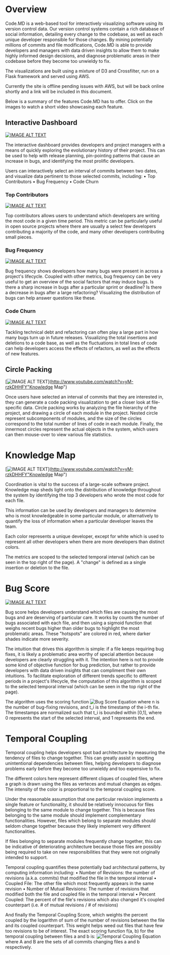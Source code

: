 # Overview

Code.MD is a web-based tool for interactively visualizing software using its version control data. Our version control systems contain a rich database of social information, detailing every change to the codebase, as well as each unique developer responsible for those changes. By mining potentially millions of commits and file modifications, Code.MD is able to provide developers and managers with data driven insights to allow them to make highly informed design decisions, and diagnose problematic areas in their codebase before they become too unwieldy to fix.

The visualizations are built using a mixture of D3 and Crossfilter, run on a Flask framework and served using AWS.

Currently the site is offline pending issues with AWS, but will be back online shortly and a link will be included in this document.

Below is a summary of the features Code.MD has to offer. Click on the images to watch a short video showcasing each feature.

## Interactive Dashboard

[![IMAGE ALT TEXT](http://img.youtube.com/vi/OJ0czxnvvAQ/0.jpg)](http://www.youtube.com/watch?v=OJ0czxnvvAQ "Top Contributors")

The interactive dashboard provides developers and project managers with a means of quickly exploring the evolutionary history of their project. This can be used to help with release planning, pin-pointing patterns that cause an increase in bugs, and identifying the most prolific developers.

Users can interactively select an interval of commits between two dates, and visualize data pertinent to those selected commits, including:
	• Top Contributors
	• Bug Frequency
	• Code Churn

### Top Contributors

[![IMAGE ALT TEXT](http://img.youtube.com/vi/OJ0czxnvvAQ/0.jpg)](http://www.youtube.com/watch?v=OJ0czxnvvAQ "Top Contributors")

Top contributors allows users to understand which developers are writing the most code in a given time period. This metric can be particularly useful in open source projects where there are usually a select few developers contributing a majority of the code, and many other developers contributing small pieces.

### Bug Frequency

[![IMAGE ALT TEXT](http://img.youtube.com/vi/LOMac9hMVRQ/0.jpg)](http://www.youtube.com/watch?v=LOMac9hMVRQ "Bug Frequency")

Bug frequency shows developers how many bugs were present in across a project's lifecycle. Coupled with other metrics, bug frequency can be very useful to get an overview of the social factors that may induce bugs. Is there a sharp increase in bugs after a particular sprint or deadline? Is there a decrease in bugs after a large refactoring? Visualizing the distribution of bugs can help answer questions like these.

### Code Churn

[![IMAGE ALT TEXT](http://img.youtube.com/vi/_MWYrwxpGLc/0.jpg)](http://www.youtube.com/watch?v=_MWYrwxpGLc "Code Churn")

Tackling technical debt and refactoring can often play a large part in how many bugs turn up in future releases. Visualizing the total insertions and deletions to a code base, as well as the fluctuations in total lines of code can help developers access the effects of refactors, as well as the effects of new features.

## Circle Packing

[![IMAGE ALT TEXT](http://img.youtube.com/vi/yM-rzkDHHFY/0.jpg)](http://www.youtube.com/watch?v=yM-rzkDHHFY"Knowledge Map")

Once users have selected an interval of commits that they are interested in, they can generate a code packing visualization to get a closer look at file-specific data. Circle packing works by analyzing the file hierarchy of the project, and drawing a circle of each module in the project. Nested circle represent subcomponents of modules, and the size of the circles correspond to the total number of lines of code in each module. Finally, the innermost circles represent the actual objects in the system, which users can then mouse-over to view various file statistics.

# Knowledge Map

[![IMAGE ALT TEXT](http://img.youtube.com/vi/yM-rzkDHHFY/0.jpg)](http://www.youtube.com/watch?v=yM-rzkDHHFY"Knowledge Map")

Coordination is vital to the success of a large-scale software project. Knowledge map sheds light onto the distribution of knowledge throughout the system by identifying the top 3 developers who wrote the most code for each file.

This information can be used by developers and managers to determine who is most knowledgeable in some particular module, or alternatively to quantify the loss of information when a particular developer leaves the team.

Each color represents a unique developer, except for white which is used to represent all other developers when there are more developers than distinct colors.

The metrics are scoped to the selected temporal interval (which can be seen in the top right of the page). A "change" is defined as a single insertion or deletion to the file.

# Bug Score

[![IMAGE ALT TEXT](http://img.youtube.com/vi/F_9r3Ylyapo/0.jpg)](http://www.youtube.com/watch?v=F_9r3Ylyapo "Bug Score")

Bug score helps developers understand which files are causing the most bugs and are deserving of particular care. It works by counts the number of bugs associated with each file, and then using a sigmoid function that weighs recent bugs higher than older bugs to highlight the most problematic areas. These "hotspots" are colored in red, where darker shades indicate more severity.

The intuition that drives this algorithm is simple: if a file keeps requiring bug fixes, it is likely a problematic area worthy of special attention because developers are clearly struggling with it. The intention here is not to provide some kind of objective function for bug prediction, but rather to provide developers with data driven insights that can compliment their own intuitions. To facilitate exploration of different trends specific to different periods in a project's lifecycle, the computation of this algorithm is scoped to the selected temporal interval (which can be seen in the top right of the page).

The algorithm uses the scoring function
![Bug Score Equation](https://i.imgur.com/07AjftA.png)
where n is the number of bug-fixing revisions, and t_i is the timestamp of the i-th fix. The timestamps are normalized such that t_i is bounded within [0,1], where 0 represents the start of the selected interval, and 1 represents the end.

# Temporal Coupling

Temporal coupling helps developers spot bad architecture by measuring the tendency of files to change together. This can greatly assist in spotting unintentional dependencies between files, helping developers to diagnose problems early before they become too unwieldy and too expensive to fix.

The different colors here represent different cliques of coupled files, where a graph is drawn using the files as verteces and mutual changes as edges. The intensity of the color is proportional to the temporal coupling score.

Under the reasonable assumption that one particular revision implements a single feature or functionality, it should be relatively innocuous for files belonging to the same module to change together. This is because files belonging to the same module should implement complementary functionalities. However, files which belong to separate modules should seldom change together because they likely implement very different functionalities.

If files belonging to separate modules frequently change together, this can be indicative of deteriorating architecture because those files are possibly being required to take on new responsibilities that they were not originally intended to support.

Temporal coupling quantifies these potentially bad architectural patterns, by computing information including:
	• Number of Revisions: the number of revisions (a.k.a. commits) that modified the file in the temporal interval
	• Coupled File: The other file which most frequently appears in the same revision
	• Number of Mutual Revisions: The number of revisions that modified both the file and coupled file in the temporal interval
	• Percent Coupled: The percent of the file's revisions which also changed it's coupled counterpart (i.e. # of mutual revisions / # of revisions)

And finally the Temporal Coupling Score, which weights the percent coupled by the logarithm of sum of the number of revisions between the file and its coupled counterpart. This weight helps weed out files that have few too revisions to be of interest. The exact scoring function f(a, b) for the temporal coupling between files a and b is:
![Temporal Coupling Equation](https://i.imgur.com/SuJthHI.png)
where A and B are the sets of all commits changing files a and b respectively.
